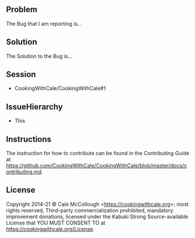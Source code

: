 ## Problem

The Bug that I am reporting is...

## Solution

The Solution to the Bug is...

## Session

* CookingWithCale/CookingWithCale#1

## IssueHierarchy

* This

## Instructions

The instruction for how to contribute can be found in the Contributing Guide at <https://github.com/CookingWithCale/CookingWithCale/blob/master/docs/contributing.md>.

## License

Copyright 2014-21 © Cale McCollough <<https://cookingwithcale.org>>; most rights reserved, Third-party commercialization prohibited, mandatory improvement donations, licensed under the Kabuki Strong Source-available License that YOU MUST CONSENT TO at <https://cookingwithcale.org/License>.
